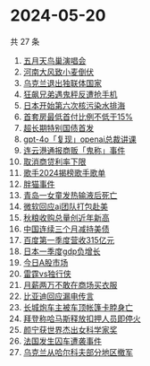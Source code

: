 # 2024-05-20

共 27 条

<!-- BEGIN ZHIHUSEARCH -->
<!-- 最后更新时间 Mon May 20 2024 18:11:35 GMT+0800 (China Standard Time) -->
1. [五月天鸟巢演唱会](https://www.zhihu.com/search?q=五月天鸟巢演唱会)
1. [河南大风致小麦倒伏](https://www.zhihu.com/search?q=河南大风致小麦倒伏)
1. [乌克兰退出独联体国家](https://www.zhihu.com/search?q=乌克兰退出独联体国家)
1. [狂飙兄弟遇鬼秤反遭抢手机](https://www.zhihu.com/search?q=狂飙兄弟遇鬼秤反遭抢手机)
1. [日本开始第六次核污染水排海](https://www.zhihu.com/search?q=日本开始第六次核污染水排海)
1. [首套房最低首付比例不低于15%](https://www.zhihu.com/search?q=首套房最低首付比例不低于15%)
1. [超长期特别国债首发](https://www.zhihu.com/search?q=超长期特别国债首发)
1. [gpt-4o「复现」openai总裁讲课](https://www.zhihu.com/search?q=gpt-4o「复现」openai总裁讲课)
1. [连云港通报商贩「鬼称」事件](https://www.zhihu.com/search?q=连云港通报商贩「鬼称」事件)
1. [取消商贷利率下限](https://www.zhihu.com/search?q=取消商贷利率下限)
1. [歌手2024揭榜歌手歌单](https://www.zhihu.com/search?q=歌手2024揭榜歌手歌单)
1. [胖猫事件](https://www.zhihu.com/search?q=胖猫事件)
1. [青岛一女童发热输液后死亡](https://www.zhihu.com/search?q=青岛一女童发热输液后死亡)
1. [微软回应ai团队打包赴美](https://www.zhihu.com/search?q=微软回应ai团队打包赴美)
1. [秋粮收购总量创近年新高](https://www.zhihu.com/search?q=秋粮收购总量创近年新高)
1. [中国连续三个月减持美债](https://www.zhihu.com/search?q=中国连续三个月减持美债)
1. [百度第一季度营收315亿元](https://www.zhihu.com/search?q=百度第一季度营收315亿元)
1. [日本一季度gdp负增长](https://www.zhihu.com/search?q=日本一季度gdp负增长)
1. [今日A股市场](https://www.zhihu.com/search?q=今日A股市场)
1. [雷霆vs独行侠](https://www.zhihu.com/search?q=雷霆vs独行侠)
1. [月薪两万不敢在商场买衣服](https://www.zhihu.com/search?q=月薪两万不敢在商场买衣服)
1. [比亚迪回应漏电传言](https://www.zhihu.com/search?q=比亚迪回应漏电传言)
1. [长城炮车主被车顶帐篷卡脖身亡](https://www.zhihu.com/search?q=长城炮车主被车顶帐篷卡脖身亡)
1. [拜登称哈马斯释放扣押人员即停火](https://www.zhihu.com/search?q=拜登称哈马斯释放扣押人员即停火)
1. [颜宁获世界杰出女科学家奖](https://www.zhihu.com/search?q=颜宁获世界杰出女科学家奖)
1. [法国发生囚车遭袭事件](https://www.zhihu.com/search?q=法国发生囚车遭袭事件)
1. [乌克兰从哈尔科夫部分地区撤军](https://www.zhihu.com/search?q=乌克兰从哈尔科夫部分地区撤军)
<!-- END ZHIHUSEARCH -->
